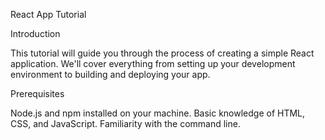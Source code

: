 React App Tutorial

Introduction

This tutorial will guide you through the process of creating a simple React application. We'll cover everything from setting up your development environment to building and deploying your app.

Prerequisites

Node.js and npm installed on your machine.
Basic knowledge of HTML, CSS, and JavaScript.
Familiarity with the command line.